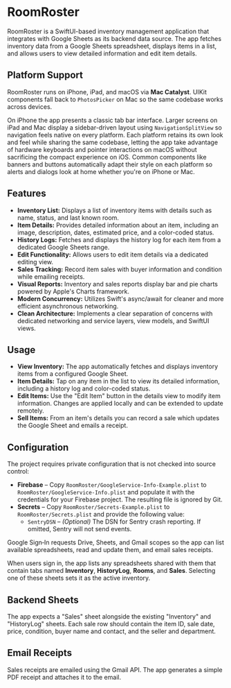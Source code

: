 # RoomRoster

RoomRoster is a SwiftUI-based inventory management application that integrates with Google Sheets as its backend data source. The app fetches inventory data from a Google Sheets spreadsheet, displays items in a list, and allows users to view detailed information and edit item details.

## Platform Support

RoomRoster runs on iPhone, iPad, and macOS via **Mac Catalyst**. UIKit components fall back to `PhotosPicker` on Mac so the same codebase works across devices.

On iPhone the app presents a classic tab bar interface. Larger screens on iPad and Mac display a sidebar-driven layout using `NavigationSplitView` so navigation feels native on every platform.
Each platform retains its own look and feel while sharing the same codebase, letting the app take advantage of hardware keyboards and pointer interactions on macOS without sacrificing the compact experience on iOS.
Common components like banners and buttons automatically adapt their style on each platform so alerts and dialogs look at home whether you're on iPhone or Mac.

## Features

- **Inventory List:** Displays a list of inventory items with details such as name, status, and last known room.
- **Item Details:** Provides detailed information about an item, including an image, description, dates, estimated price, and a color-coded status.
- **History Logs:** Fetches and displays the history log for each item from a dedicated Google Sheets range.
- **Edit Functionality:** Allows users to edit item details via a dedicated editing view.
- **Sales Tracking:** Record item sales with buyer information and condition while emailing receipts.
- **Visual Reports:** Inventory and sales reports display bar and pie charts powered by Apple's Charts framework.
- **Modern Concurrency:** Utilizes Swift's async/await for cleaner and more efficient asynchronous networking.
- **Clean Architecture:** Implements a clear separation of concerns with dedicated networking and service layers, view models, and SwiftUI views.

## Usage

- **View Inventory:** The app automatically fetches and displays inventory items from a configured Google Sheet.
- **Item Details:** Tap on any item in the list to view its detailed information, including a history log and color-coded status.
- **Edit Items:** Use the "Edit Item" button in the details view to modify item information. Changes are applied locally and can be extended to update remotely.
- **Sell Items:** From an item's details you can record a sale which updates the Google Sheet and emails a receipt.

## Configuration

The project requires private configuration that is not checked into source control:

- **Firebase** – Copy `RoomRoster/GoogleService-Info-Example.plist` to `RoomRoster/GoogleService-Info.plist` and populate it with the credentials for your Firebase project. The resulting file is ignored by Git.
- **Secrets** – Copy `RoomRoster/Secrets-Example.plist` to `RoomRoster/Secrets.plist` and provide the following value:
  - `SentryDSN` – *(Optional)* The DSN for Sentry crash reporting. If omitted, Sentry will not send events.

Google Sign‑In requests Drive, Sheets, and Gmail scopes so the app can list available spreadsheets, read and update them, and email sales receipts.

When users sign in, the app lists any spreadsheets shared with them that contain tabs named **Inventory**, **HistoryLog**, **Rooms**, and **Sales**. Selecting one of these sheets sets it as the active inventory.

## Backend Sheets

The app expects a "Sales" sheet alongside the existing "Inventory" and "HistoryLog" sheets. Each sale row should contain the item ID, sale date, price, condition, buyer name and contact, and the seller and department.

## Email Receipts

Sales receipts are emailed using the Gmail API. The app generates a simple PDF receipt and attaches it to the email.
